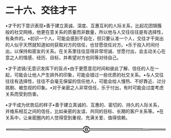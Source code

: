 # 二十六、交往才干

•才干的下意识表现•善于建立真诚、深度、互惠互利的人际关系，比起花团锦簇般的社交网络，他更在意关系的质量而非数量，所以他与人交往往往是有选择性，有条件的。•初识一个人，可能会感到不自在，但只要认准一个人，交往才干突出的人似乎天然就知道如何获取对方的信任，也甘愿信任对方。•乐于投入时间付出，以保持和密友的关系。在关系里往往显得非常坦诚、甘愿付出，会主动关心在意之人的情感、经历、目标，并希望对方也同等对待自己。

•才干滤镜/无意识发挥下的盲点•由于更愿意花时间和彼此了解、信任的人在一起，可能会让他人产生排外的印象，可能会错过一些优质的社交关系。•与人交往往往有选择性，往往不会毫无保留的信任他人，可能会给人慢热、不好靠近、过分挑剔、被忽视的印象。•对于亲密之人非常信任，乐于付出，有时可能会过度考虑关系而受到伤害。

•才干成为优势后的样子•善于建立真诚的、互惠的、密切的、持久的人际关系，并维系相互之间的信任，比如亲密的友谊、共同的目标、长期的客户关系等。•在关系中，让亲密圈内的人觉得受到重视、充满关爱、值得信赖。

![](img/6c7de331872a8117bb5e80b7aec8953a.png)
